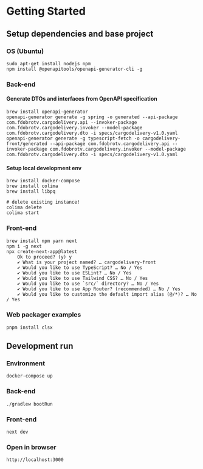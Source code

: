 # Getting Started

## Setup dependencies and base project
### OS (Ubuntu)
    sudo apt-get install nodejs npm
    npm install @openapitools/openapi-generator-cli -g

### Back-end

#### Generate DTOs and interfaces from OpenAPI specification
    brew install openapi-generator
    openapi-generator generate -g spring -o generated --api-package com.fdobrotv.cargodelivery.api --invoker-package com.fdobrotv.cargodelivery.invoker --model-package com.fdobrotv.cargodelivery.dto -i specs/cargodelivery-v1.0.yaml
    openapi-generator generate -g typescript-fetch -o cargodelivery-front/generated --api-package com.fdobrotv.cargodelivery.api --invoker-package com.fdobrotv.cargodelivery.invoker --model-package com.fdobrotv.cargodelivery.dto -i specs/cargodelivery-v1.0.yaml

#### Setup local development env
    brew install docker-compose
    brew install colima
    brew install libpq
    
    # delete existing instance!
    colima delete 
    colima start

### Front-end
    brew install npm yarn next
    npm i -g next
    npx create-next-app@latest
        Ok to proceed? (y) y
        ✔ What is your project named? … cargodelivery-front
        ✔ Would you like to use TypeScript? … No / Yes
        ✔ Would you like to use ESLint? … No / Yes
        ✔ Would you like to use Tailwind CSS? … No / Yes
        ✔ Would you like to use `src/` directory? … No / Yes
        ✔ Would you like to use App Router? (recommended) … No / Yes
        ✔ Would you like to customize the default import alias (@/*)? … No / Yes

### Web packager examples
    pnpm install clsx

## Development run

### Environment
    docker-compose up

### Back-end
    ./gradlew bootRun

### Front-end
    next dev

### Open in browser
    http://localhost:3000

